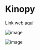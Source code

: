 # Kinopy

Link web [aquí](https://brandonporcel.github.io/kinopy)

![image](https://user-images.githubusercontent.com/66080281/154333121-c998fcb1-7455-4f89-9e06-028016cc35ef.png)

![image](https://user-images.githubusercontent.com/66080281/154355215-67645531-375a-428f-a6f1-ce6430a8d5db.png)
